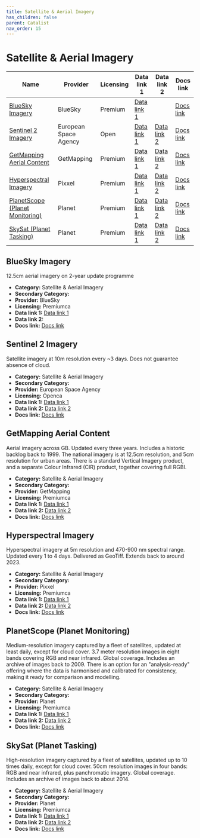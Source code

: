 ```yaml
---
title: Satellite & Aerial Imagery
has_children: false
parent: Catalist
nav_order: 15
---
```


# Satellite & Aerial Imagery

| Name                                                                | Provider              | Licensing | Data link 1                                                                                                                            | Data link 2                                                         | Docs link                                                                                                     |
| ------------------------------------------------------------------- | --------------------- | --------- | -------------------------------------------------------------------------------------------------------------------------------------- | ------------------------------------------------------------------- | ------------------------------------------------------------------------------------------------------------- |
| [BlueSky Imagery](#bluesky-imagery)                                 | BlueSky               | Premium   | [Data link 1](https://www.blueskymapshop.com/maps/aerial-photo-hi-res)                                                                 |                                                                     | [Docs link](https://www.blueskymapshop.com/products/aerial-photography)                                       |
| [Sentinel 2 Imagery](#sentinel-2-imagery)                           | European Space Agency | Open      | [Data link 1](https://dataspace.copernicus.eu/news/2023-9-28-accessing-sentinel-mission-data-new-copernicus-data-space-ecosystem-apis) | [Data link 2](https://browser.dataspace.copernicus.eu/)             | [Docs link](https://documentation.dataspace.copernicus.eu/Data/SentinelMissions/Sentinel2.html)               |
| [GetMapping Aerial Content](#getmapping-aerial-content)             | GetMapping            | Premium   | [Data link 1](https://www.getmapping.co.uk/contact-getmapping/)                                                                        | [Data link 2](https://www.getmapping.co.uk/content-on-demand/)      | [Docs link](https://www.getmapping.co.uk/aerial-content/)                                                     |
| [Hyperspectral Imagery](#hyperspectral-imagery)                     | Pixxel                | Premium   | [Data link 1](https://www.pixxel.space/hyperspectral-imagery)                                                                          | [Data link 2](https://docs.pixxel.space/api-reference/introduction) | [Docs link](https://support.pixxel.space/hc/en-us/articles/9588039261724-Pixxel-Product-Specifications-Guide) |
| [PlanetScope (Planet Monitoring)](#planetscope-(planet-monitoring)) | Planet                | Premium   | [Data link 1](https://www.planet.com/products/satellite-monitoring/)                                                                   | [Data link 2](https://docs.planet.com/develop/apis/data/)           | [Docs link](https://docs.planet.com/data/imagery/planetscope/)                                                |
| [SkySat (Planet Tasking)](#skysat-(planet-tasking))                 | Planet                | Premium   | [Data link 1](https://www.planet.com/products/high-resolution-satellite-imagery/)                                                      | [Data link 2](https://docs.planet.com/develop/apis/data/)           | [Docs link](https://docs.planet.com/data/imagery/skysat/)                                                     |

## BlueSky Imagery

12.5cm aerial imagery on 2-year update programme

- **Category:** Satellite & Aerial Imagery
- **Secondary Category:** 
- **Provider:** BlueSky
- **Licensing:** Premiumca
- **Data link 1:** [Data link 1](https://www.blueskymapshop.com/maps/aerial-photo-hi-res)
- **Data link 2:** 
- **Docs link:** [Docs link](https://www.blueskymapshop.com/products/aerial-photography)



## Sentinel 2 Imagery

Satellite imagery at 10m resolution every ~3 days. Does not guarantee absence of cloud.

- **Category:** Satellite & Aerial Imagery
- **Secondary Category:** 
- **Provider:** European Space Agency
- **Licensing:** Openca
- **Data link 1:** [Data link 1](https://dataspace.copernicus.eu/news/2023-9-28-accessing-sentinel-mission-data-new-copernicus-data-space-ecosystem-apis)
- **Data link 2:** [Data link 2](https://browser.dataspace.copernicus.eu/)
- **Docs link:** [Docs link](https://documentation.dataspace.copernicus.eu/Data/SentinelMissions/Sentinel2.html)



## GetMapping Aerial Content

Aerial imagery across GB. Updated every three years. Includes a historic backlog back to 1999. The national imagery is at 12.5cm resolution, and 5cm resolution for urban areas. There is a standard Vertical Imagery product, and a separate Colour Infrared (CIR) product, together covering full RGBI.

- **Category:** Satellite & Aerial Imagery
- **Secondary Category:** 
- **Provider:** GetMapping
- **Licensing:** Premiumca
- **Data link 1:** [Data link 1](https://www.getmapping.co.uk/contact-getmapping/)
- **Data link 2:** [Data link 2](https://www.getmapping.co.uk/content-on-demand/)
- **Docs link:** [Docs link](https://www.getmapping.co.uk/aerial-content/)



## Hyperspectral Imagery

Hyperspectral imagery at 5m resolution and 470-900 nm spectral range. Updated every 1 to 4 days. Delivered as GeoTiff. Extends back to around 2023.

- **Category:** Satellite & Aerial Imagery
- **Secondary Category:** 
- **Provider:** Pixxel
- **Licensing:** Premiumca
- **Data link 1:** [Data link 1](https://www.pixxel.space/hyperspectral-imagery)
- **Data link 2:** [Data link 2](https://docs.pixxel.space/api-reference/introduction)
- **Docs link:** [Docs link](https://support.pixxel.space/hc/en-us/articles/9588039261724-Pixxel-Product-Specifications-Guide)



## PlanetScope (Planet Monitoring)

Medium-resolution imagery captured by a fleet of satellites, updated at least daily, except for cloud cover. 3.7 meter resolution images in eight bands covering RGB and near infrared. Global coverage. Includes an archive of images back to 2009. There is an option for an "analysis-ready" offering where the data is harmonised and calibrated for consistency, making it ready for comparison and modelling.

- **Category:** Satellite & Aerial Imagery
- **Secondary Category:** 
- **Provider:** Planet
- **Licensing:** Premiumca
- **Data link 1:** [Data link 1](https://www.planet.com/products/satellite-monitoring/)
- **Data link 2:** [Data link 2](https://docs.planet.com/develop/apis/data/)
- **Docs link:** [Docs link](https://docs.planet.com/data/imagery/planetscope/)



## SkySat (Planet Tasking)

High-resolution imagery captured by a fleet of satellites, updated up to 10 times daily, except for cloud cover. 50cm resolution images in four bands: RGB and near infrared, plus panchromatic imagery. Global coverage. Includes an archive of images back to about 2014.

- **Category:** Satellite & Aerial Imagery
- **Secondary Category:** 
- **Provider:** Planet
- **Licensing:** Premiumca
- **Data link 1:** [Data link 1](https://www.planet.com/products/high-resolution-satellite-imagery/)
- **Data link 2:** [Data link 2](https://docs.planet.com/develop/apis/data/)
- **Docs link:** [Docs link](https://docs.planet.com/data/imagery/skysat/)
